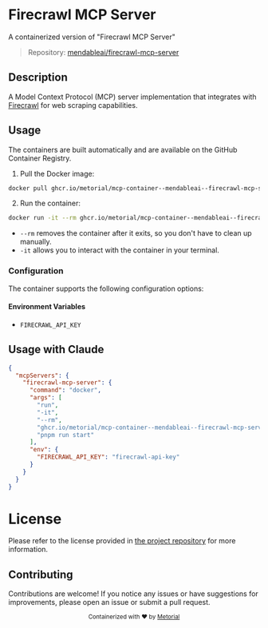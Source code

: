 
# Firecrawl MCP Server

A containerized version of "Firecrawl MCP Server"

> Repository: [mendableai/firecrawl-mcp-server](https://github.com/mendableai/firecrawl-mcp-server)

## Description

A Model Context Protocol (MCP) server implementation that integrates with [Firecrawl](https://github.com/mendableai/firecrawl) for web scraping capabilities.


## Usage

The containers are built automatically and are available on the GitHub Container Registry.

1. Pull the Docker image:

```bash
docker pull ghcr.io/metorial/mcp-container--mendableai--firecrawl-mcp-server--firecrawl-mcp-server
```

2. Run the container:

```bash
docker run -it --rm ghcr.io/metorial/mcp-container--mendableai--firecrawl-mcp-server--firecrawl-mcp-server 
```

- `--rm` removes the container after it exits, so you don't have to clean up manually.
- `-it` allows you to interact with the container in your terminal.


### Configuration

The container supports the following configuration options:




#### Environment Variables

- `FIRECRAWL_API_KEY`




## Usage with Claude

```json
{
  "mcpServers": {
    "firecrawl-mcp-server": {
      "command": "docker",
      "args": [
        "run",
        "-it",
        "--rm",
        "ghcr.io/metorial/mcp-container--mendableai--firecrawl-mcp-server--firecrawl-mcp-server",
        "pnpm run start"
      ],
      "env": {
        "FIRECRAWL_API_KEY": "firecrawl-api-key"
      }
    }
  }
}
```

# License

Please refer to the license provided in [the project repository](https://github.com/mendableai/firecrawl-mcp-server) for more information.

## Contributing

Contributions are welcome! If you notice any issues or have suggestions for improvements, please open an issue or submit a pull request.

<div align="center">
  <sub>Containerized with ❤️ by <a href="https://metorial.com">Metorial</a></sub>
</div>
  